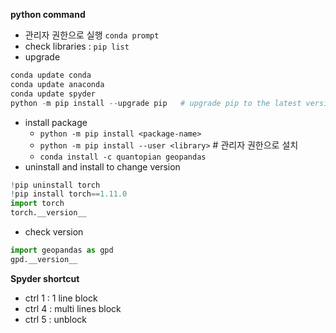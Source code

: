 <b>python command</b>
- 관리자 권한으로 실행 `conda prompt`
- check libraries : `pip list`
- upgrade
```python
conda update conda
conda update anaconda
conda update spyder
python -m pip install --upgrade pip   # upgrade pip to the latest version
```
- install package
  - `python -m pip install <package-name>`
  - `python -m pip install --user <library>`  # 관리자 권한으로 설치
  - `conda install -c quantopian geopandas`
- uninstall and install to change version
```python
!pip uninstall torch
!pip install torch==1.11.0
import torch
torch.__version__
```
- check version
```python
import geopandas as gpd
gpd.__version__
```

<b>Spyder shortcut</b>
- ctrl 1 : 1 line block
- ctrl 4 : multi lines block
- ctrl 5 : unblock
